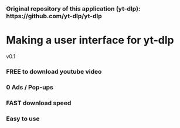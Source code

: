 <h3>Original repository of this application (yt-dlp): <br>
https://github.com/yt-dlp/yt-dlp</h3>
<h1>Making a user interface for yt-dlp</h1>v0.1
<h3>FREE to download youtube video</h3>
<h3>0 Ads / Pop-ups</h3>
<h3>FAST download speed</h3>
<h3>Easy to use</h3>
